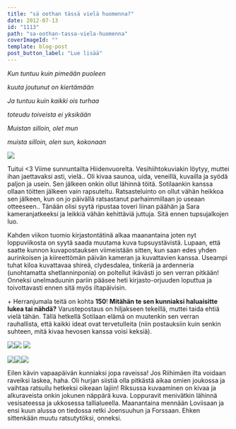```yaml
---
title: "sä oothan tässä vielä huomenna?"
date: 2012-07-13
id: "1113"
path: "sa-oothan-tassa-viela-huomenna"
coverImageId: ""
template: blog-post
post_button_label: "Lue lisää"
---
```


_Kun tuntuu kuin pimeään puoleen_

_kuuta joutunut on kiertämään_

_Ja tuntuu kuin kaikki ois turhaa_

_toteudu toiveista ei yksikään_

_Muistan silloin, olet mun_

_muista silloin, olen sun, kokonaan_

[![](/images/ttui.jpg)](http://2.bp.blogspot.com/-2aT0W0c0KOo/T__J2v7TOOI/AAAAAAAAA00/KADTaC-jpjU/s1600/ttui.jpg)

Tuitui <3 Viime sunnuntailta Hiidenvuorelta. Vesihiihtokuviakin löytyy, muttei ihan jaettavaksi asti, vielä.. Oli kivaa saunoa, uida, veneillä, kuvailla ja syödä paljon ja usein. Sen jälkeen onkin ollut lähinnä töitä. Sotilaankin kanssa ollaan töitten jälkeen vain rapsuteltu. Ratsasteluinto on ollut vähän heikkoa sen jälkeen, kun on jo päivällä ratsastanut parhaimmillaan jo useaan otteeseen.. Tänään olisi syytä ripustaa toveri liinan päähän ja Sara kameranjatkeeksi ja leikkiä vähän kehittäviä juttuja. Sitä ennen tupsujalkojen luo.

Kahden viikon tuomio kirjastontätinä alkaa maanantaina joten nyt loppuviikosta on syytä saada muutama kuva tupsuystävistä. Lupaan, että saatte kunnon kuvapostauksen viimeistään sitten, kun saan edes yhden aurinkoisen ja kiireettömän päivän kameran ja kuvattavien kanssa. Useampi tuhat kiloa kuvattavaa shireä, clydesdalea, tinkeriä ja ardenneria (unohtamatta shetlanninponia) on poltellut ikävästi jo sen verran pitkään! Onneksi unelmaduunin pariin pääsee heti kirjasto-orjuuden loputtua ja toivottavasti ennen sitä myös iltapäivisin.

\+ Herranjumala teitä on kohta **150**! **Mitähän te sen kunniaksi haluaisitte lukea tai nähdä?** Varustepostaus on hiljakseen tekeillä, muttei taida ehtiä vielä tähän. Tällä hetkellä Sotilaan elämä on muutenkin sen verran rauhallista, että kaikki ideat ovat tervetulleita (niin postauksiin kuin senkin suhteen, mitä kivaa hevosen kanssa voisi keksiä).

[![](/images/IMG_5319.jpg)](http://2.bp.blogspot.com/-Ilnx3GNmXvs/T__KTz66HpI/AAAAAAAAA1M/WANdMEVj4FU/s1600/IMG_5319.jpg)[![](/images/IMG_5433.jpg)](http://4.bp.blogspot.com/-cZH9zdU6oks/T__KOFjL2tI/AAAAAAAAA1E/2GBKyFO16k0/s1600/IMG_5433.jpg) [![](/images/IMG_5509.jpg)](http://4.bp.blogspot.com/-gzo-5jV4-dU/T__KaiDoB5I/AAAAAAAAA1U/wc0KSKVWvKI/s1600/IMG_5509.jpg)

[![](/images/IMG_5504.jpg)](http://1.bp.blogspot.com/-lSjLvwPRUzA/T__K73MBusI/AAAAAAAAA1c/pooWlfSaIxs/s1600/IMG_5504.jpg)[![](/images/IMG_5402.jpg)](http://1.bp.blogspot.com/-xnNTvcBiflc/T__LBn8lTpI/AAAAAAAAA1k/kISWjxdZV5o/s1600/IMG_5402.jpg)[![](/images/IMG_5478.jpg)](http://2.bp.blogspot.com/-IF7EIfx5dnM/T__LETP9YYI/AAAAAAAAA1s/NGGzCuNsg3U/s1600/IMG_5478.jpg)

Eilen kävin vapaapäivän kunniaksi jopa raveissa! Jos Riihimäen ilta voidaan raveiksi laskea, haha. Oli hurjan siistiä olla pitkästä aikaa omien joukossa ja vaihtaa ratsuilu hetkeksi oikeaan lajiin! Riksussa kuvaaminen on kivaa ja alkuraveista onkin jokunen näppärä kuva. Loppuravit menivätkin lähinnä vesisateessa ja ukkosessa tallialueella. Maanantaina mennään Loviisaan ja ensi kuun alussa on tiedossa retki Joensuuhun ja Forssaan. Ehken sittenkään muutu ratsutytöksi, onneksi.

